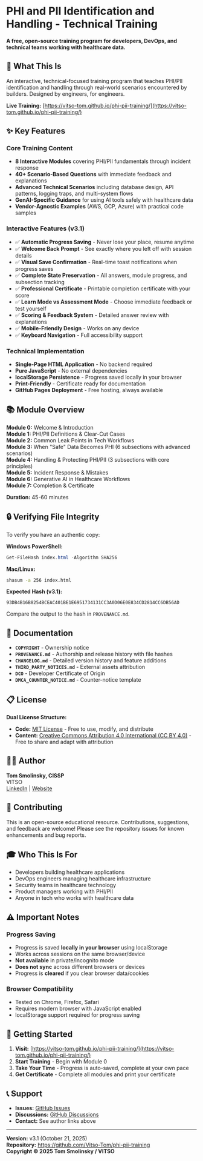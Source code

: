 # PHI and PII Identification and Handling - Technical Training

**A free, open-source training program for developers, DevOps, and technical teams working with healthcare data.**

## 🎯 What This Is

An interactive, technical-focused training program that teaches PHI/PII identification and handling through real-world scenarios encountered by builders. Designed by engineers, for engineers.

**Live Training:** [https://vitso-tom.github.io/phi-pii-training/](https://vitso-tom.github.io/phi-pii-training/)

## ✨ Key Features

### Core Training Content
- **8 Interactive Modules** covering PHI/PII fundamentals through incident response
- **40+ Scenario-Based Questions** with immediate feedback and explanations
- **Advanced Technical Scenarios** including database design, API patterns, logging traps, and multi-system flows
- **GenAI-Specific Guidance** for using AI tools safely with healthcare data
- **Vendor-Agnostic Examples** (AWS, GCP, Azure) with practical code samples

### Interactive Features (v3.1)
- ✅ **Automatic Progress Saving** - Never lose your place, resume anytime
- ✅ **Welcome Back Prompt** - See exactly where you left off with session details
- ✅ **Visual Save Confirmation** - Real-time toast notifications when progress saves
- ✅ **Complete State Preservation** - All answers, module progress, and subsection tracking
- ✅ **Professional Certificate** - Printable completion certificate with your score
- ✅ **Learn Mode vs Assessment Mode** - Choose immediate feedback or test yourself
- ✅ **Scoring & Feedback System** - Detailed answer review with explanations
- ✅ **Mobile-Friendly Design** - Works on any device
- ✅ **Keyboard Navigation** - Full accessibility support

### Technical Implementation
- **Single-Page HTML Application** - No backend required
- **Pure JavaScript** - No external dependencies
- **localStorage Persistence** - Progress saved locally in your browser
- **Print-Friendly** - Certificate ready for documentation
- **GitHub Pages Deployment** - Free hosting, always available

## 📚 Module Overview

**Module 0:** Welcome & Introduction  
**Module 1:** PHI/PII Definitions & Clear-Cut Cases  
**Module 2:** Common Leak Points in Tech Workflows  
**Module 3:** When "Safe" Data Becomes PHI (6 subsections with advanced scenarios)  
**Module 4:** Handling & Protecting PHI/PII (3 subsections with core principles)  
**Module 5:** Incident Response & Mistakes  
**Module 6:** Generative AI in Healthcare Workflows  
**Module 7:** Completion & Certificate  

**Duration:** 45-60 minutes

## 🔒 Verifying File Integrity

To verify you have an authentic copy:

**Windows PowerShell:**
```powershell
Get-FileHash index.html -Algorithm SHA256
```

**Mac/Linux:**
```bash
shasum -a 256 index.html
```

**Expected Hash (v3.1):**
```
93DB4B16B8254BCEAC401BE1E6951734131CC3A0D06E0E834CD2814CC6DB56AD
```

Compare the output to the hash in `PROVENANCE.md`.

## 📖 Documentation

- **`COPYRIGHT`** - Ownership notice
- **`PROVENANCE.md`** - Authorship and release history with file hashes
- **`CHANGELOG.md`** - Detailed version history and feature additions
- **`THIRD_PARTY_NOTICES.md`** - External assets attribution
- **`DCO`** - Developer Certificate of Origin
- **`DMCA_COUNTER_NOTICE.md`** - Counter-notice template

## 📋 License

**Dual License Structure:**
- **Code:** [MIT License](LICENSE.html) - Free to use, modify, and distribute
- **Content:** [Creative Commons Attribution 4.0 International (CC BY 4.0)](https://creativecommons.org/licenses/by/4.0/) - Free to share and adapt with attribution

## 👨‍💻 Author

**Tom Smolinsky, CISSP**  
VITSO  
[LinkedIn](https://linkedin.com/in/vitso) | [Website](https://vitsotech.com)

## 🤝 Contributing

This is an open-source educational resource. Contributions, suggestions, and feedback are welcome! Please see the repository issues for known enhancements and bug reports.

## 🎓 Who This Is For

- Developers building healthcare applications
- DevOps engineers managing healthcare infrastructure
- Security teams in healthcare technology
- Product managers working with PHI/PII
- Anyone in tech who works with healthcare data

## ⚠️ Important Notes

### Progress Saving
- Progress is saved **locally in your browser** using localStorage
- Works across sessions on the same browser/device
- **Not available** in private/incognito mode
- **Does not sync** across different browsers or devices
- Progress is **cleared** if you clear browser data/cookies

### Browser Compatibility
- Tested on Chrome, Firefox, Safari
- Requires modern browser with JavaScript enabled
- localStorage support required for progress saving

## 🚀 Getting Started

1. **Visit:** [https://vitso-tom.github.io/phi-pii-training/](https://vitso-tom.github.io/phi-pii-training/)
2. **Start Training** - Begin with Module 0
3. **Take Your Time** - Progress is auto-saved, complete at your own pace
4. **Get Certificate** - Complete all modules and print your certificate

## 📞 Support

- **Issues:** [GitHub Issues](https://github.com/Vitso-Tom/phi-pii-training/issues)
- **Discussions:** [GitHub Discussions](https://github.com/Vitso-Tom/phi-pii-training/discussions)
- **Contact:** See author links above

---

**Version:** v3.1 (October 21, 2025)  
**Repository:** https://github.com/Vitso-Tom/phi-pii-training  
**Copyright © 2025 Tom Smolinsky / VITSO**

